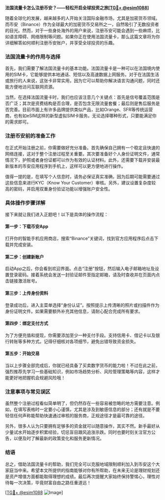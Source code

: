 **法国流量卡怎么注册币安？——轻松开启全球投资之旅[[TG💪+ @esim1088](https://t.me/s/esim1088)]**

随着全球化的发展，越来越多的人开始关注国际金融市场，尤其是加密货币领域。而币安（Binance）作为全球最大的加密货币交易所之一，自然吸引了无数投资者的目光。然而，对于一些身处海外的用户来说，注册币安可能会遇到一些麻烦，比如语言障碍、网络限制等问题。如果你正在使用法国流量卡，那么这篇文章将为你详细解答如何顺利注册币安账户，并享受全球投资的乐趣。

### 法国流量卡的作用与选择

首先，我们需要了解法国流量卡的基本功能。法国流量卡是一种可以在法国境内使用的SIM卡，它能够提供本地通话、短信以及高速数据上网服务。对于在法国生活或旅行的人来说，这张卡非常实用，因为它可以帮助你解决语言沟通问题，同时还能方便地访问互联网资源。

当然，在选择法国流量卡时，我们也应该注意几个关键点：首先是信号覆盖范围是否广泛；其次是资费结构是否合理，是否包含无限流量套餐；最后则是售后服务是否完善。目前市面上有许多品牌提供类似产品，比如Orange、SFR等传统运营商，也有如eSIM这样的新型虚拟SIM卡服务。无论选择哪种形式，只要能满足你的需求即可。

### 注册币安前的准备工作

在正式开始注册之前，你需要做好充分准备。首先确保自己拥有一个稳定且快速的网络连接，这对于整个注册过程至关重要。其次要准备好个人身份证明文件，通常情况下，护照或者身份证都可以作为有效的认证材料。此外，还需要下载并安装最新版本的币安应用程序到手机上，这样可以更方便地进行操作。

值得一提的是，在填写个人信息时，请务必保证真实准确，因为后期可能需要通过这些信息来进行KYC（Know Your Customer）审核。另外，建议设置复杂度较高的密码，并启用双重身份验证功能以增强账户安全性。

### 具体操作步骤详解

接下来就让我们进入正题吧！以下是具体的操作流程：

#### 第一步：下载币安App
打开你的智能手机应用商店，搜索“Binance”关键词，找到官方应用程序后点击下载并完成安装。

#### 第二步：创建新账户
启动App之后，你会看到欢迎界面。点击“注册”按钮，然后输入电子邮箱地址及设置登录密码。接着系统会发送一封验证邮件至指定邮箱，请及时查收并在页面内点击链接激活账号。

#### 第三步：上传身份资料
登录成功后，进入主菜单选择“身份认证”。按照提示上传清晰的照片或扫描件作为身份证明文件。如果需要额外补充其他信息，请耐心配合完成所有要求。

#### 第四步：绑定支付方式
为了方便充值和提现，你需要添加至少一种支付手段。支持信用卡、借记卡以及银行转账等多种方式。记得仔细核对各项细节，避免出错导致资金损失。

#### 第五步：开始交易
当以上步骤全部完成后，你就已经具备了买卖数字货币的能力啦！不过在此之前，强烈推荐先学习一些基础知识，例如市场趋势分析、风险管理策略等内容，这样才能更好地把握机会规避风险哦！

### 注意事项与常见误区

虽然整个注册过程看似简单明了，但仍然存在一些容易被忽略的地方需要注意。例如，在填写表格时一定要小心谨慎，尤其是涉及到敏感信息的部分；还有就是不要轻信任何声称能帮助快速通过审核的服务商，正规途径才是最可靠的途径。

另外，很多人认为只要拥有足够多的资金就可以随意操作，其实不然。新手最好从少量试水开始逐步积累经验，切忌盲目跟风追涨杀跌。同时也要时刻关注官方公告，以便及时了解最新的政策变化和服务更新情况。

### 结语

总之，借助法国流量卡的帮助，我们完全可以克服地域限制顺利加入到币安这个大家庭当中来。希望本文所提供的指南能够对你有所帮助，在未来无论是理财规划还是资产增值方面都能取得理想的成绩。最后再次提醒大家始终保持警惕心，理性对待每一次决策，毕竟财富自由之路任重道远！

[[TG💪+ @esim1088](https://t.me/s/esim1088) ![Image](https://i.postimg.cc/4NQfJmqS/Snipaste-2025-05-13-00-14-12.png)]